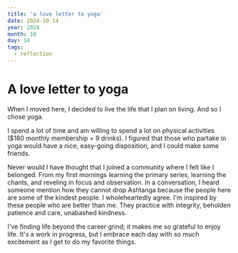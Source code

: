 ```yaml
---
title: 'a love letter to yoga'
date: 2024-10-14
year: 2024
month: 10
day: 14
tags:
  - reflection
---
```


A love letter to yoga
=====

When I moved here, I decided to live the life that I plan on living. And so I chose yoga. 

I spend a lot of time and am willing to spend a lot on physical activities ($180 monthly membership = 9 drinks). I figured that those who partake in yoga would have a nice, easy-going disposition, and I could make some friends. 

Never would I have thought that I joined a community where I felt like I belonged. From my first mornings learning the primary series, learning the chants, and reveling in focus and observation. In a conversation, I heard someone mention how they cannot drop Ashtanga because the people here are some of the kindest people. I wholeheartedly agree. I'm inspired by these people who are better than me. They practice with integrity, beholden patience and care, unabashed kindness. 

I've finding life beyond the career grind; it makes me so grateful to enjoy life. It's a work in progress, but I embrace each day with so much excitement as I get to do my favorite things. 
